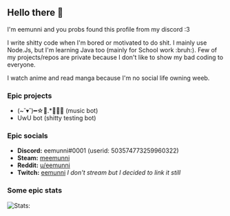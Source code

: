 ## Hello there 👋

I'm eemunni and you probs found this profile from my discord :3

I write shitty code when I'm bored or motivated to do shit. I mainly use Node.Js, but I'm learning Java too (mainly for School work :bruh:). Few of my projects/repos are private because I don't like to show my bad coding to everyone.

I watch anime and read manga because I'm no social life owning weeb.

### Epic projects
- (~˘▾˘)━☆ﾟ.*･｡ﾟ (music bot)
- UwU bot (shitty testing bot)

### Epic socials

- **Discord:** eemunni#0001 (userid: 503574773259960322)
- **Steam:** [meemunni](https://steamcommunity.com/id/meemunni/)
- **Reddit:** [u/eemunni](https://reddit.com/u/eemunni)
- **Twitch:** [eemunni](https://www.twitch.tv/eemunni) _I don't stream but I decided to link it still_

### Some epic stats

![Stats:](https://github-readme-stats.vercel.app/api?username=eemunni&count_private=true&hide=contribs,prs&title_color=ff69b4&bg_color=ffffff&icon_color=ff69b4&show_icons=true&hide_border=true)
